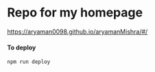 # Repo for my homepage
https://aryaman0098.github.io/aryamanMishra/#/



#### To deploy
```
npm run deploy
```
